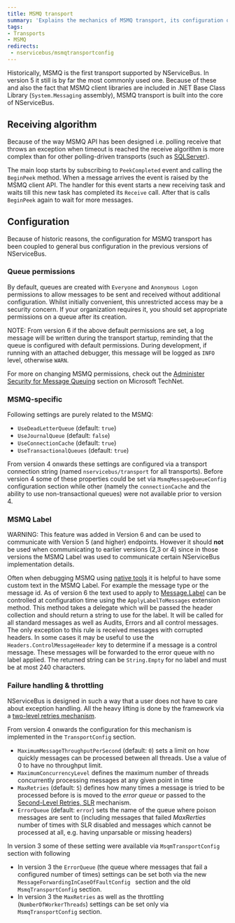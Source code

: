 ```yaml
---
title: MSMQ transport
summary: 'Explains the mechanics of MSMQ transport, its configuration options and various other configuration settings that were at some point coupled to this transport'
tags: 
- Transports
- MSMQ
redirects:
 - nservicebus/msmqtransportconfig
---
```


Historically, MSMQ is the first transport supported by NServiceBus. In version 5 it still is by far the most commonly used one. Because of these and also the fact that MSMQ client libraries are included in .NET Base Class Library (`System.Messaging` assembly), MSMQ transport is built into the core of NServiceBus.


## Receiving algorithm

Because of the way MSMQ API has been designed i.e. polling receive that throws an exception when timeout is reached the receive algorithm is more complex than for other polling-driven transports (such as [SQLServer](/nservicebus/sqlserver/)).

The main loop starts by subscribing to `PeekCompleted` event and calling the `BeginPeek` method. When a message arrives the event is raised by the MSMQ client API. The handler for this event starts a new receiving task and waits till this new task has completed its `Receive` call. After that is calls `BeginPeek` again to wait for more messages.


## Configuration

Because of historic reasons, the configuration for MSMQ transport has been coupled to general bus configuration in the previous versions of NServiceBus.


### Queue permissions

By default, queues are created with `Everyone` and `Anonymous Logon` permissions to allow messages to be sent and received without additional configuration. Whilst initially convenient, this unrestricted access may be a security concern. If your organization requires it, you should set appropriate permissions on a queue after its creation.

NOTE: From version 6 if the above default permissions are set, a log message will be written during the transport startup, reminding that the queue is configured with default permissions. During development, if running with an attached debugger, this message will be logged as `INFO` level, otherwise `WARN`.

For more on changing MSMQ permissions, check out the [Administer Security for Message Queuing](https://technet.microsoft.com/en-us/library/cc738047.aspx) section on Microsoft TechNet.


### MSMQ-specific

Following settings are purely related to the MSMQ:

 * `UseDeadLetterQueue` (default: `true`)
 * `UseJournalQueue` (default: `false`)
 * `UseConnectionCache` (default: `true`)
 * `UseTransactionalQueues` (default: `true`)

From version 4 onwards these settings are configured via a transport connection string (named `nservicebus/transport` for all transports). Before version 4 some of these properties could be set via `MsmqMessageQueueConfig` configuration section while other (namely the `connectionCache` and the ability to use non-transactional queues) were not available prior to version 4.

<!-- import MessageQueueConfiguration -->


### MSMQ Label

WARNING: This feature was added in Version 6 and can be used to communicate with Version 5 (and higher) endpoints. However it should **not** be used when communicating to earlier versions (2,3 or 4) since in those versions the MSMQ Label was used to communicate certain NServiceBus implementation details.

Often when debugging MSMQ using [native tools](viewing-message-content-in-msmq.md) it is helpful to have some custom text in the MSMQ Label. For example the message type or the message id. As of version 6 the text used to apply to [Message.Label](https://msdn.microsoft.com/en-us/library/vstudio/system.messaging.message.label.aspx) can be controlled at configuration time using the `ApplyLabelToMessages` extension method. This method takes a delegate which will be passed the header collection and should return a string to use for the label. It will be called for all standard messages as well as Audits, Errors and all control messages. The only exception to this rule is received messages with corrupted headers. In some cases it may be useful to use the `Headers.ControlMessageHeader` key to determine if a message is a control message.  These messages will be forwarded to the error queue with no label applied. The returned string can be `String.Empty` for no label and must be at most 240 characters.

<!-- import ApplyLabelToMessages -->


### Failure handling & throttling

NServiceBus is designed in such a way that a user does not have to care about exception handling. All the heavy lifting is done by the framework via a [two-level retries mechanism](/nservicebus/errors/).

From version 4 onwards the configuration for this mechanism is implemented in the `TransportConfig` section. 

<!-- import TransportConfig -->

 * `MaximumMessageThroughputPerSecond` (default: `0`) sets a limit on how quickly messages can be processed between all threads. Use a value of 0 to have no throughput limit.
 * `MaximumConcurrencyLevel` defines the maximum number of threads concurrently processing messages at any given point in time
 * `MaxRetries` (default: `5`) defines how many times a message is tried to be processed before is is moved to the *error queue* or passed to the [Second-Level Retries, SLR](/nservicebus/errors/automatic-retries.md) mechanism.
 * `ErrorQueue` (default: `error`) sets the name of the queue where poison messages are sent to (including messages that failed *MaxRerties* number of times with SLR disabled and messages which cannot be processed at all, e.g. having unparsable or missing headers)

In version 3 some of these setting were available via `MsqmTransportConfig` section with following 

 * In version 3 the `ErrorQueue` (the queue where messages that fail a configured number of times) settings can be set both via the new `MessageForwardingInCaseOfFaultConfig ` section and the old `MsmqTransportConfig` section.
 * In version 3 the `MaxRetries` as well as the throttling  (`NumberOfWorkerThreads`) settings can be set only via `MsmqTransportConfig` section.
